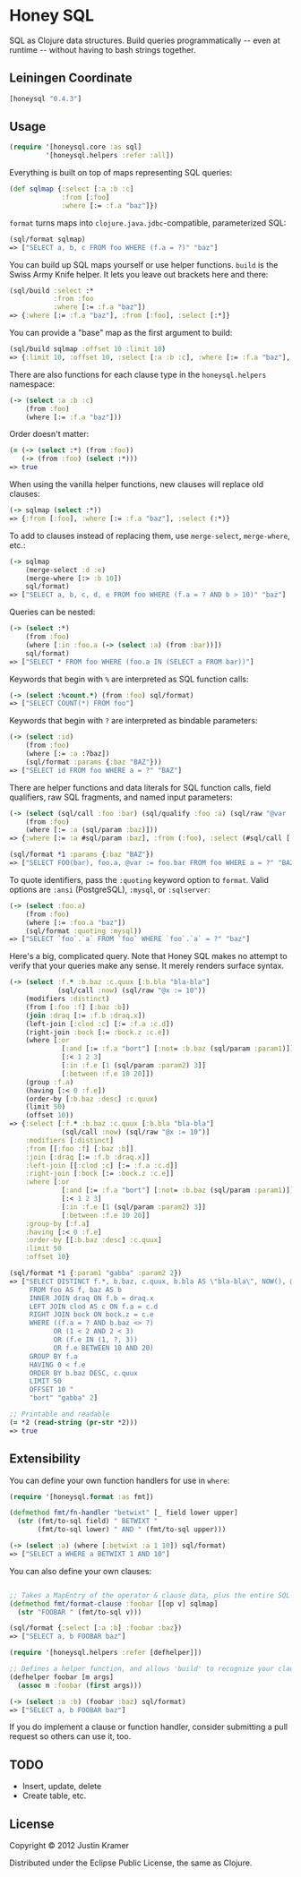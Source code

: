 # Honey SQL

SQL as Clojure data structures. Build queries programmatically -- even at runtime -- without having to bash strings together.

## Leiningen Coordinate

```clj
[honeysql "0.4.3"]
```

## Usage

```clj
(require '[honeysql.core :as sql]
         '[honeysql.helpers :refer :all])
```

Everything is built on top of maps representing SQL queries:

```clj
(def sqlmap {:select [:a :b :c]
             :from [:foo]
             :where [:= :f.a "baz"]})
```

`format` turns maps into `clojure.java.jdbc`-compatible, parameterized SQL:

```clj
(sql/format sqlmap)
=> ["SELECT a, b, c FROM foo WHERE (f.a = ?)" "baz"]
```

You can build up SQL maps yourself or use helper functions. `build` is the Swiss Army Knife helper. It lets you leave out brackets here and there:

```clj
(sql/build :select :*
           :from :foo
           :where [:= :f.a "baz"])
=> {:where [:= :f.a "baz"], :from [:foo], :select [:*]}
```

You can provide a "base" map as the first argument to build:

```clj
(sql/build sqlmap :offset 10 :limit 10)
=> {:limit 10, :offset 10, :select [:a :b :c], :where [:= :f.a "baz"], :from [:foo]}
```

There are also functions for each clause type in the `honeysql.helpers` namespace:

```clj
(-> (select :a :b :c)
    (from :foo)
    (where [:= :f.a "baz"]))
```

Order doesn't matter:

```clj
(= (-> (select :*) (from :foo))
   (-> (from :foo) (select :*)))
=> true
```

When using the vanilla helper functions, new clauses will replace old clauses:

```clj
(-> sqlmap (select :*))
=> {:from [:foo], :where [:= :f.a "baz"], :select (:*)}
```

To add to clauses instead of replacing them, use `merge-select`, `merge-where`, etc.:

```clj
(-> sqlmap
    (merge-select :d :e)
    (merge-where [:> :b 10])
    sql/format)
=> ["SELECT a, b, c, d, e FROM foo WHERE (f.a = ? AND b > 10)" "baz"]
```

Queries can be nested:

```clj
(-> (select :*)
    (from :foo)
    (where [:in :foo.a (-> (select :a) (from :bar))])
    sql/format)
=> ["SELECT * FROM foo WHERE (foo.a IN (SELECT a FROM bar))"]
```

Keywords that begin with `%` are interpreted as SQL function calls:

```clj
(-> (select :%count.*) (from :foo) sql/format)
=> ["SELECT COUNT(*) FROM foo"]
```

Keywords that begin with `?` are interpreted as bindable parameters:

```clj
(-> (select :id)
    (from :foo)
    (where [:= :a :?baz])
    (sql/format :params {:baz "BAZ"}))
=> ["SELECT id FROM foo WHERE a = ?" "BAZ"]
```

There are helper functions and data literals for SQL function calls, field qualifiers, raw SQL fragments, and named input parameters:

```clj
(-> (select (sql/call :foo :bar) (sql/qualify :foo :a) (sql/raw "@var := foo.bar"))
    (from :foo)
    (where [:= :a (sql/param :baz)]))
=> {:where [:= :a #sql/param :baz], :from (:foo), :select (#sql/call [:foo :bar] :foo.a #sql/raw "@var := foo.bar")}

(sql/format *1 :params {:baz "BAZ"})
=> ["SELECT FOO(bar), foo.a, @var := foo.bar FROM foo WHERE a = ?" "BAZ"]
```

To quote identifiers, pass the `:quoting` keyword option to `format`. Valid options are `:ansi` (PostgreSQL), `:mysql`, or `:sqlserver`:

```clj
(-> (select :foo.a)
    (from :foo)
    (where [:= :foo.a "baz"])
    (sql/format :quoting :mysql))
=> ["SELECT `foo`.`a` FROM `foo` WHERE `foo`.`a` = ?" "baz"]
```

Here's a big, complicated query. Note that Honey SQL makes no attempt to verify that your queries make any sense. It merely renders surface syntax.

```clj
(-> (select :f.* :b.baz :c.quux [:b.bla "bla-bla"]
            (sql/call :now) (sql/raw "@x := 10"))
    (modifiers :distinct)
    (from [:foo :f] [:baz :b])
    (join :draq [:= :f.b :draq.x])
    (left-join [:clod :c] [:= :f.a :c.d])
    (right-join :bock [:= :bock.z :c.e])
    (where [:or
             [:and [:= :f.a "bort"] [:not= :b.baz (sql/param :param1)]]
             [:< 1 2 3]
             [:in :f.e [1 (sql/param :param2) 3]]
             [:between :f.e 10 20]])
    (group :f.a)
    (having [:< 0 :f.e])
    (order-by [:b.baz :desc] :c.quux)
    (limit 50)
    (offset 10))
=> {:select [:f.* :b.baz :c.quux [:b.bla "bla-bla"]
             (sql/call :now) (sql/raw "@x := 10")]
    :modifiers [:distinct]
    :from [[:foo :f] [:baz :b]]
    :join [:draq [:= :f.b :draq.x]]
    :left-join [[:clod :c] [:= :f.a :c.d]]
    :right-join [:bock [:= :bock.z :c.e]]
    :where [:or
             [:and [:= :f.a "bort"] [:not= :b.baz (sql/param :param1)]]
             [:< 1 2 3]
             [:in :f.e [1 (sql/param :param2) 3]]
             [:between :f.e 10 20]]
    :group-by [:f.a]
    :having [:< 0 :f.e]
    :order-by [[:b.baz :desc] :c.quux]
    :limit 50
    :offset 10}

(sql/format *1 {:param1 "gabba" :param2 2})
=> ["SELECT DISTINCT f.*, b.baz, c.quux, b.bla AS \"bla-bla\", NOW(), @x := 10
     FROM foo AS f, baz AS b
     INNER JOIN draq ON f.b = draq.x
     LEFT JOIN clod AS c ON f.a = c.d
     RIGHT JOIN bock ON bock.z = c.e
     WHERE ((f.a = ? AND b.baz <> ?)
           OR (1 < 2 AND 2 < 3)
           OR (f.e IN (1, ?, 3))
           OR f.e BETWEEN 10 AND 20)
     GROUP BY f.a
     HAVING 0 < f.e
     ORDER BY b.baz DESC, c.quux
     LIMIT 50
     OFFSET 10 "
     "bort" "gabba" 2]

;; Printable and readable
(= *2 (read-string (pr-str *2)))
=> true
```

## Extensibility

You can define your own function handlers for use in `where`:

```clj
(require '[honeysql.format :as fmt])

(defmethod fmt/fn-handler "betwixt" [_ field lower upper]
  (str (fmt/to-sql field) " BETWIXT "
       (fmt/to-sql lower) " AND " (fmt/to-sql upper)))

(-> (select :a) (where [:betwixt :a 1 10]) sql/format)
=> ["SELECT a WHERE a BETWIXT 1 AND 10"]

```

You can also define your own clauses:

```clj

;; Takes a MapEntry of the operator & clause data, plus the entire SQL map
(defmethod fmt/format-clause :foobar [[op v] sqlmap]
  (str "FOOBAR " (fmt/to-sql v)))

(sql/format {:select [:a :b] :foobar :baz})
=> ["SELECT a, b FOOBAR baz"]

(require '[honeysql.helpers :refer [defhelper]])

;; Defines a helper function, and allows 'build' to recognize your clause
(defhelper foobar [m args]
  (assoc m :foobar (first args)))

(-> (select :a :b) (foobar :baz) sql/format)
=> ["SELECT a, b FOOBAR baz"]

```

If you do implement a clause or function handler, consider submitting a pull request so others can use it, too. 

## TODO

* Insert, update, delete
* Create table, etc.

## License

Copyright © 2012 Justin Kramer

Distributed under the Eclipse Public License, the same as Clojure.
